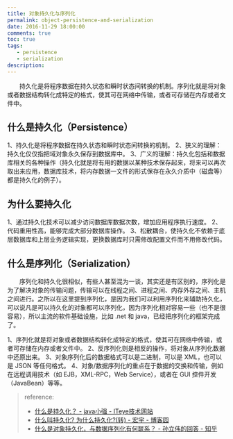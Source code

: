 ```yaml
---
title: 对象持久化与序列化
permalink: object-persistence-and-serialization
date: 2016-11-29 18:00:00
comments: true
toc: true
tags:
   - persistence
   - serialization
description:
---
```


&emsp;&emsp;持久化是将程序数据在持久状态和瞬时状态间转换的机制。序列化就是将对象或者数据结构转化成特定的格式，使其可在网络中传输，或者可存储在内存或者文件中。

<!-- more -->
## 什么是持久化（Persistence）
1、持久化是将程序数据在持久状态和瞬时状态间转换的机制。
2、狭义的理解：持久化仅仅指把域对象永久保存到数据库中。
3、广义的理解：持久化包括和数据库相关的各种操作（持久化就是将有用的数据以某种技术保存起来，将来可以再次取出来应用，数据库技术，将内存数据一文件的形式保存在永久介质中（磁盘等）都是持久化的例子）。

## 为什么要持久化
1、通过持久化技术可以减少访问数据库数据次数，增加应用程序执行速度。
2、代码重用性高，能够完成大部分数据库操作。
3、松散耦合，使持久化不依赖于底层数据库和上层业务逻辑实现，更换数据库时只需修改配置文件而不用修改代码。

## 什么是序列化（Serialization）
&emsp;&emsp;序列化和持久化很相似，有些人甚至混为一谈，其实还是有区别的，序列化是为了解决对象的传输问题，传输可以在线程之间、进程之间、内存外存之间、主机之间进行。之所以在这里提到序列化，是因为我们可以利用序列化来辅助持久化，可以说凡是可以持久化的对象都可以序列化，因为序列化相对容易一些（也不是很容易），所以主流的软件基础设施，比如 .net 和 java，已经把序列化的框架完成了。

1、序列化就是将对象或者数据结构转化成特定的格式，使其可在网络中传输，或者可存储在内存或者文件中。
2、反序列化则是相反的操作，将对象从序列化数据中还原出来。
3、对象序列化后的数据格式可以是二进制，可以是 XML，也可以是 JSON 等任何格式。
4、对象/数据序列化的重点在于数据的交换和传输，例如在远程调用技术（如 EJB，XML-RPC，Web Service），或者在 GUI 控件开发（JavaBean）等等。

> reference:
> - [什么是持久化？ - java小强 - ITeye技术网站](http://cuisuqiang.iteye.com/blog/2038656)
> - [什么叫持久化? 为什么持久化?(转) - 宏宇 - 博客园](http://www.cnblogs.com/cuihongyu3503319/archive/2007/12/17/1002875.html)
> - [什么是对象持久化，与数据序列化有何联系？ - 孙立伟的回答 - 知乎](https://www.zhihu.com/question/20706270/answer/15919891)

